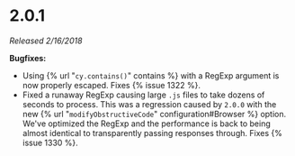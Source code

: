 # 2.0.1

*Released 2/16/2018*

**Bugfixes:**

- Using {% url "`cy.contains()`" contains %} with a RegExp argument is now properly escaped. Fixes {% issue 1322 %}.
- Fixed a runaway RegExp causing large `.js` files to take dozens of seconds to process. This was a regression caused by `2.0.0` with the new {% url "`modifyObstructiveCode`" configuration#Browser %} option. We've optimized the RegExp and the performance is back to being almost identical to transparently passing responses through. Fixes {% issue 1330 %}.

